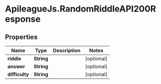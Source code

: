 # ApileagueJs.RandomRiddleAPI200Response

## Properties

Name | Type | Description | Notes
------------ | ------------- | ------------- | -------------
**riddle** | **String** |  | [optional] 
**answer** | **String** |  | [optional] 
**difficulty** | **String** |  | [optional] 


